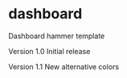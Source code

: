 dashboard
=========

Dashboard hammer template

Version 1.0
Initial release

Version 1.1
New alternative colors
